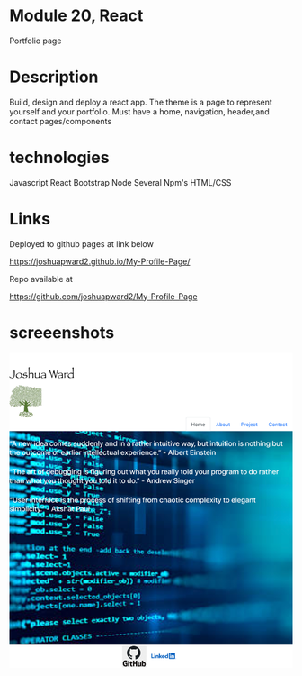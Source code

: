 # Module 20, React

Portfolio page

# Description

Build, design and deploy a react app.  The theme is a page to represent yourself and your portfolio.  Must have a home, navigation, header,and contact pages/components

# technologies 
Javascript 
React
Bootstrap
Node
Several Npm's
HTML/CSS

# Links

Deployed to github pages at link below

https://joshuapward2.github.io/My-Profile-Page/

Repo available at

https://github.com/joshuapward2/My-Profile-Page

# screeenshots
![](./src/assets/screenshot.png)

